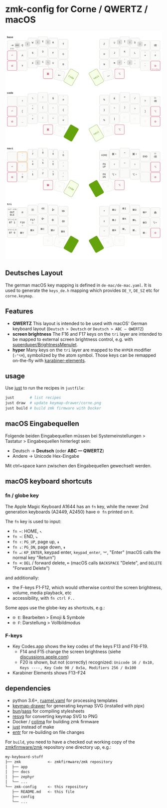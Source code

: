 # zmk-config for Corne / QWERTZ / macOS

![layout](keymap-drawer/corne.png)

## Deutsches Layout

The german macOS key mapping is defined in `de-mac/de-mac.yaml`. It is used to generate the `keys_de.h` mapping which provides `DE_Y`, `DE_SZ` etc for `corne.keymap`.

## Features

- **QWERTZ** This layout is intended to be used with macOS' German keyboard layout (`Deutsch > Deutsch` or `Deutsch > ABC — QWERTZ`)
- **screen brightness** The F16 and F17 keys on the `tri` layer are intended to be mapped to external screen brightness control, e.g. with [superduper/BrightnessMenulet](https://github.com/superduper/BrightnessMenulet).
- **hyper** Many keys on the `tri` layer are mapped to the `HYPER` modifier (`⇧⌃⌥⌘`), symbolized by the atom symbol. Those keys can be remapped on-the-fly with [karabiner-elements](https://karabiner-elements.pqrs.org).

## usage

Use [just](https://github.com/casey/just) to run the recipes in `justfile`:

``` bash
just       # list recipes
just draw  # update keymap-drawer/corne.png
just build # build zmk firmware with Docker
```

## macOS Eingabequellen

Folgende beiden Eingabequellen müssen bei Systemeinstellungen > Tastatur > Eingabequellen hinterlegt sein:

- Deutsch → **Deutsch** (oder **ABC — QWERTZ**)
- Andere → Unicode Hex-Eingabe

Mit ctrl+space kann zwischen den Eingabequellen gewechselt werden.


## macOS keyboard shortcuts

### fn / globe key

The Apple Magic Keyboard A1644 has an `fn` key, while the newer 2nd generation keyboards (A2449, A2450) have `🌐 fn` printed on it.

The `fn` key is used to input:

- `fn ←`: HOME, `↖`
- `fn →`: END, `↘`
- `fn ↑`: `PG_UP`, page up, `⇞`
- `fn ↓`: `PG_DN`, page down, `⇟`
- `fn ↵`: `KP_ENTER`, keypad enter, `keypad_enter`, `⌤`, "Enter" (macOS calls the normal key "Return") 
- `fn ⌫`: `DEL` / forward delete, `⌦` (macOS calls `BACKSPACE` "Delete", and `DELETE` "Forward Delete")

and additionally:

- the F-keys F1-F12, which would otherwise control the screen brightness, volume, media playback, etc
- accessibility, with `fn ctrl F..`

Some apps use the globe-key as shortcuts, e.g.:

- `🌐 E`: Bearbeiten > Emoji & Symbole
- `🌐 F`: Darstellung > Vollbildmodus


### F-keys

- Key Codes.app shows the key codes of the keys F13 and F16-F19.
   - F14 and F15 change the screen brightness (siehe [discussions.apple.com](https://discussions.apple.com/thread/253836891))
   - F20 is shown, but not (correctly) recognized: `Unicode 16 / 0x10, Keys ----, Key Code 90 / 0x5a, Modifiers 256 / 0x100`
- Karabiner Elements shows F13–F24


## dependencies

- python 3.6+, [ruamel.yaml](https://pypi.org/project/ruamel.yaml/) for processing templates
- [keymap-drawer](https://github.com/caksoylar/keymap-drawer) for generating keymap SVG (installed with pipx)
- [bun](https://bun.sh)/[sass](https://www.npmjs.com/package/sass) for compiling stylesheets
- [resvg](https://github.com/RazrFalcon/resvg) for converting keymap SVG to PNG
- Docker / [colima](https://github.com/abiosoft/colima) for building zmk firmware
- [just](https://github.com/casey/just) instead of make
- [entr](https://eradman.com/entrproject/) for re-building on file changes


For `build`, you need to have a checked out working copy of the [zmkfirmware/zmk](https://github.com/zmkfirmware/zmk) repository one directory up, e.g.:

``` text
my-keyboard-stuff
├── zmk            <- zmkfirmware/zmk repository
│  ├── app
│  ├── docs
│  ├── zephyr
│  └── ...
└── zmk-config     <- this repository
   ├── README.md   <- this file
   ├── config
   └── ...
```

